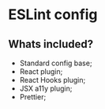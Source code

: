 # ESLint config

## Whats included?

- Standard config base;
- React plugin;
- React Hooks plugin;
- JSX a11y plugin;
- Prettier;
